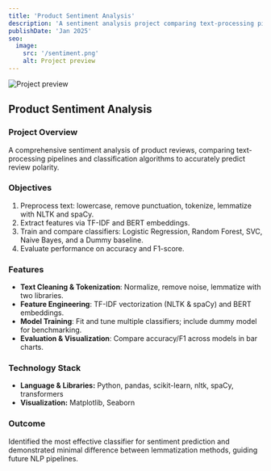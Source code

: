 ```yaml
---
title: 'Product Sentiment Analysis'
description: 'A sentiment analysis project comparing text-processing pipelines and multiple classifiers to accurately predict review polarity for product feedback.'
publishDate: 'Jan 2025'
seo:
  image:
    src: '/sentiment.png'
    alt: Project preview
---
```


![Project preview](/sentiment.png)

## Product Sentiment Analysis

### Project Overview
A comprehensive sentiment analysis of product reviews, comparing text-processing pipelines and classification algorithms to accurately predict review polarity.

### Objectives
1. Preprocess text: lowercase, remove punctuation, tokenize, lemmatize with NLTK and spaCy.  
2. Extract features via TF-IDF and BERT embeddings.  
3. Train and compare classifiers: Logistic Regression, Random Forest, SVC, Naive Bayes, and a Dummy baseline.  
4. Evaluate performance on accuracy and F1-score.

### Features
- **Text Cleaning & Tokenization**: Normalize, remove noise, lemmatize with two libraries.  
- **Feature Engineering**: TF-IDF vectorization (NLTK & spaCy) and BERT embeddings.  
- **Model Training**: Fit and tune multiple classifiers; include dummy model for benchmarking.  
- **Evaluation & Visualization**: Compare accuracy/F1 across models in bar charts.

### Technology Stack
- **Language & Libraries:** Python, pandas, scikit-learn, nltk, spaCy, transformers  
- **Visualization:** Matplotlib, Seaborn  

### Outcome
Identified the most effective classifier for sentiment prediction and demonstrated minimal difference between lemmatization methods, guiding future NLP pipelines.